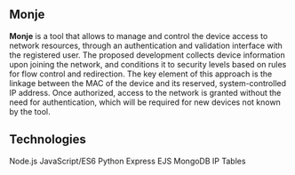 ## Monje
**Monje** is a tool that allows to manage and control the device access to network resources, through an authentication and validation interface with the registered user. 
The proposed development collects device information upon joining the network, and conditions it to security levels based on rules for flow control and redirection. 
The key element of this approach is the linkage between the MAC of the device and its reserved, system-controlled IP address. Once authorized, access to the network is granted without the need for authentication, which will be required for new devices not known by the tool.

## Technologies
Node.js
JavaScript/ES6
Python
Express
EJS
MongoDB
IP Tables
